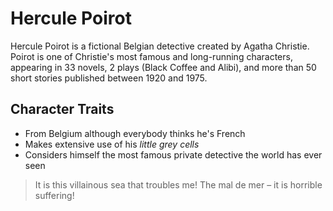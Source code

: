 # Hercule Poirot

Hercule Poirot is a fictional Belgian detective created by Agatha Christie. Poirot is one of Christie's most famous and long-running 
characters, appearing in 33 novels, 2 plays (Black Coffee and Alibi), and more than 50 short stories published between 1920 and 1975.

## Character Traits

* From Belgium although everybody thinks he's French
* Makes extensive use of his _little grey cells_
* Considers himself the most famous private detective the world has ever seen

> It is this villainous sea that troubles me! The mal de mer – it is horrible suffering!